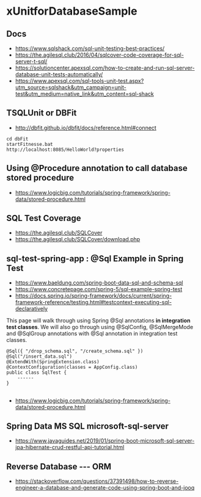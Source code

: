 # xUnitforDatabaseSample

## Docs
- https://www.sqlshack.com/sql-unit-testing-best-practices/
- https://the.agilesql.club/2016/04/sqlcover-code-coverage-for-sql-server-t-sql/
- https://solutioncenter.apexsql.com/how-to-create-and-run-sql-server-database-unit-tests-automatically/
- https://www.apexsql.com/sql-tools-unit-test.aspx?utm_source=sqlshack&utm_campaign=unit-test&utm_medium=native_link&utm_content=sql-shack


##  TSQLUnit  or  DBFit
- http://dbfit.github.io/dbfit/docs/reference.html#connect
```
cd dbFit
startFitnesse.bat
http://localhost:8085/HelloWorld?properties
```

## Using @Procedure annotation to call database stored procedure
- https://www.logicbig.com/tutorials/spring-framework/spring-data/stored-procedure.html

## SQL Test Coverage
- https://the.agilesql.club/SQLCover
- https://the.agilesql.club/SQLCover/download.php

## sql-test-spring-app : @Sql Example in Spring Test
- https://www.baeldung.com/spring-boot-data-sql-and-schema-sql
- https://www.concretepage.com/spring-5/sql-example-spring-test
- https://docs.spring.io/spring-framework/docs/current/spring-framework-reference/testing.html#testcontext-executing-sql-declaratively

This page will walk through using Spring @Sql annotations **in integration test classes**. 
We will also go through using @SqlConfig, @SqlMergeMode and @SqlGroup annotations with @Sql annotation in integration test classes.

```
@Sql({ "/drop_schema.sql", "/create_schema.sql" })
@Sql("/insert_data.sql")
@ExtendWith(SpringExtension.class)
@ContextConfiguration(classes = AppConfig.class)
public class SqlTest {
    ------
} 
```

##
- https://www.logicbig.com/tutorials/spring-framework/spring-data/stored-procedure.html

## Spring Data  MS SQL  microsoft-sql-server
- https://www.javaguides.net/2019/01/spring-boot-microsoft-sql-server-jpa-hibernate-crud-restful-api-tutorial.html

## Reverse Database --- ORM
- https://stackoverflow.com/questions/37391498/how-to-reverse-engineer-a-database-and-generate-code-using-spring-boot-and-jooq


